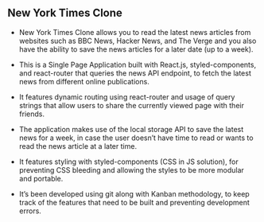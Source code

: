 ## New York Times Clone

* New York  Times Clone allows you to read the latest news articles from websites such as BBC News, Hacker News, and The Verge and you    also have the ability to save the news articles for a later date (up to a week).

* This is a Single Page Application built with React.js, styled-components, and react-router that queries the news API endpoint, to fetch the latest news from different online publications.

* It features dynamic routing using react-router and usage of query strings that allow users to share the currently viewed page with their friends.

* The application makes use of the local storage API to save the latest news for a week, in case the user doesn’t have time to read or wants to read the news article at a later time.
 
* It features styling with styled-components (CSS in JS solution), for preventing CSS bleeding and allowing the styles to be more modular and portable.

* It’s been developed using git along with Kanban methodology, to keep track of the features that need to be built and preventing development errors.
